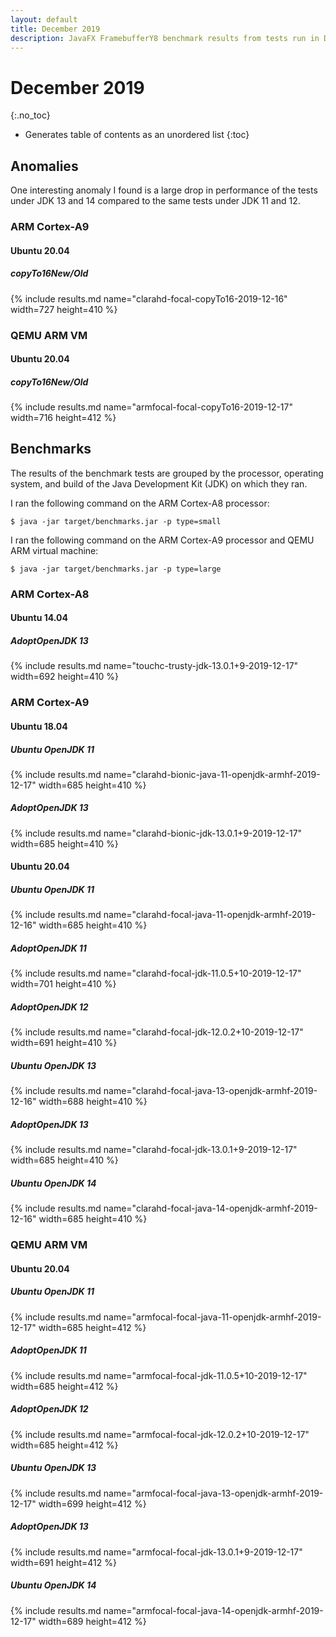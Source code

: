 ```yaml
---
layout: default
title: December 2019
description: JavaFX FramebufferY8 benchmark results from tests run in December 2019.
---
```


# December 2019
{:.no_toc}

* Generates table of contents as an unordered list
{:toc}

## Anomalies

One interesting anomaly I found is a large drop in performance of the tests under JDK 13 and 14 compared to the same tests under JDK 11 and 12.

### ARM Cortex-A9

#### Ubuntu 20.04

##### copyTo16New/Old
{% include results.md name="clarahd-focal-copyTo16-2019-12-16" width=727 height=410 %}

### QEMU ARM VM

#### Ubuntu 20.04

##### copyTo16New/Old
{% include results.md name="armfocal-focal-copyTo16-2019-12-17" width=716 height=412 %}

## Benchmarks

The results of the benchmark tests are grouped by the processor, operating system, and build of the Java Development Kit (JDK) on which they ran.

I ran the following command on the ARM Cortex-A8 processor:

```console
$ java -jar target/benchmarks.jar -p type=small
```

I ran the following command on the ARM Cortex-A9 processor and QEMU ARM virtual machine:

```console
$ java -jar target/benchmarks.jar -p type=large
```

### ARM Cortex-A8

#### Ubuntu 14.04

##### AdoptOpenJDK 13
{% include results.md name="touchc-trusty-jdk-13.0.1+9-2019-12-17" width=692 height=410 %}

### ARM Cortex-A9

#### Ubuntu 18.04

##### Ubuntu OpenJDK 11
{% include results.md name="clarahd-bionic-java-11-openjdk-armhf-2019-12-17" width=685 height=410 %}

##### AdoptOpenJDK 13
{% include results.md name="clarahd-bionic-jdk-13.0.1+9-2019-12-17" width=685 height=410 %}

#### Ubuntu 20.04

##### Ubuntu OpenJDK 11
{% include results.md name="clarahd-focal-java-11-openjdk-armhf-2019-12-16" width=685 height=410 %}

##### AdoptOpenJDK 11
{% include results.md name="clarahd-focal-jdk-11.0.5+10-2019-12-17" width=701 height=410 %}

##### AdoptOpenJDK 12
{% include results.md name="clarahd-focal-jdk-12.0.2+10-2019-12-17" width=691 height=410 %}

##### Ubuntu OpenJDK 13
{% include results.md name="clarahd-focal-java-13-openjdk-armhf-2019-12-16" width=688 height=410 %}

##### AdoptOpenJDK 13
{% include results.md name="clarahd-focal-jdk-13.0.1+9-2019-12-17" width=685 height=410 %}

##### Ubuntu OpenJDK 14
{% include results.md name="clarahd-focal-java-14-openjdk-armhf-2019-12-16" width=685 height=410 %}

### QEMU ARM VM

#### Ubuntu 20.04

##### Ubuntu OpenJDK 11
{% include results.md name="armfocal-focal-java-11-openjdk-armhf-2019-12-17" width=685 height=412 %}

##### AdoptOpenJDK 11
{% include results.md name="armfocal-focal-jdk-11.0.5+10-2019-12-17" width=685 height=412 %}

##### AdoptOpenJDK 12
{% include results.md name="armfocal-focal-jdk-12.0.2+10-2019-12-17" width=685 height=412 %}

##### Ubuntu OpenJDK 13
{% include results.md name="armfocal-focal-java-13-openjdk-armhf-2019-12-17" width=699 height=412 %}

##### AdoptOpenJDK 13
{% include results.md name="armfocal-focal-jdk-13.0.1+9-2019-12-17" width=691 height=412 %}

##### Ubuntu OpenJDK 14
{% include results.md name="armfocal-focal-java-14-openjdk-armhf-2019-12-17" width=689 height=412 %}
